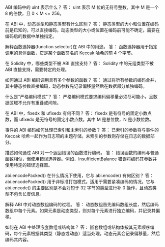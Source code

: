 ABI 编码中的 uint<M> 表示什么？
答： uint<M> 表示 M 位的无符号整数，其中 M 是一个 8 的倍数，且 0 < M <= 256。

在 ABI 中，动态类型和静态类型有什么区别？
答： 静态类型的大小和位置在编码前是已知的，可以直接编码。动态类型的大小或位置在编码前可能不确定，需要在编码后的数据中单独指定。

解释函数选择器(function selector)在 ABI 中的用途。
答： 函数选择器用于指定调用的具体函数，它是某个函数签名的 Keccak 哈希的前 4 个字节。

在 Solidity 中，哪些类型不被 ABI 直接支持？
答： Solidity 中的元组类型不被 ABI 直接支持，需要特定的处理。

如何通过 ABI 编码调用具有多个参数的函数？
答： 通过将所有参数的编码合并，其中静态参数直接编码，动态参数先记录偏移量然后在数据部分单独编码。

什么是“严格编码模式”？
答： 严格编码模式要求编码偏移量必须尽可能小，且数据区域不允许有重叠或间隙。

在 ABI 中，fixed<M>x<N> 和 ufixed<M>x<N> 有何不同？
答： fixed<M>x<N> 是有符号的固定小数点数，而 ufixed<M>x<N> 是无符号的固定小数点数。其中 M 是总位数，N 是小数位数。

事件的 ABI 编码如何处理已索引和未索引的参数？
答： 已索引的参数将与事件的 Keccak 哈希一起作为日志项的主题存储。未索引的参数则存储在日志的数据部分。

描述如何通过 ABI 对一个返回错误的函数进行编码。
答： 错误函数的编码与普通函数相似，但使用错误选择器。例如，InsufficientBalance 错误将编码其参数并使用特定的错误选择器。

abi.encodePacked() 在什么情况下使用，它与 abi.encode() 有何区别？
答： abi.encodePacked() 用于非标准打包模式，适用于需要紧凑编码的情况。它与 abi.encode() 的主要区别是不会对短于 32 字节的类型进行补 0 操作，且动态类型不包含长度信息。

解释 ABI 中对动态数组编码的过程。
答： 动态数组首先编码数组长度，然后编码数组中每个元素。如果元素是动态类型，则对每个元素进行独立编码，并记录其偏移。

如何在 ABI 中处理嵌套数组或结构体？
答： 嵌套数组或结构体按其元素顺序编码，每个元素根据其类型（静态或动态）适当处理。动态元素会记录偏移量，然后编码其内容。